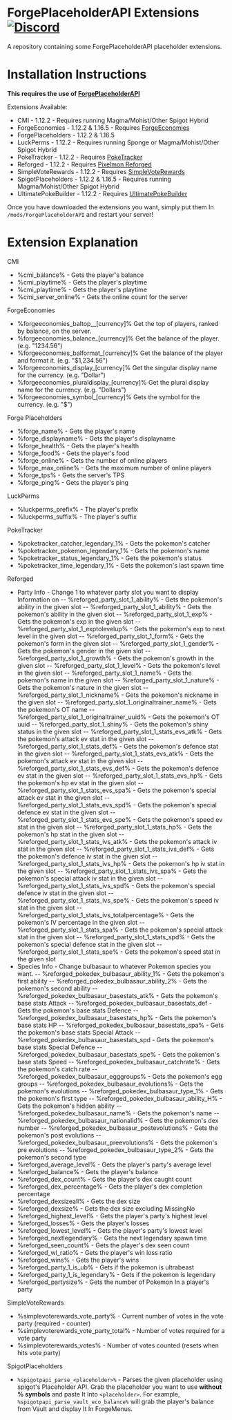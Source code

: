 # ForgePlaceholderAPI Extensions [![Discord](https://img.shields.io/discord/831966641586831431)](https://discord.gg/7vqgtrjDGw)

A repository containing some ForgePlaceholderAPI placeholder extensions.

# Installation Instructions
**This requires the use of [ForgePlaceholderAPI](https://github.com/EnvyWare/ForgePlaceholderAPI)**

Extensions Available:

 - CMI - 1.12.2 - Requires running Magma/Mohist/Other Spigot Hybrid
 - ForgeEconomies - 1.12.2 & 1.16.5 - Requires [ForgeEconomies](https://github.com/EnvyWare/ForgeEconomies)
 - ForgePlaceholders - 1.12.2 & 1.16.5
 - LuckPerms - 1.12.2 - Requires running Sponge or Magma/Mohist/Other Spigot Hybrid
 - PokeTracker - 1.12.2 - Requires [PokeTracker](https://github.com/EnvyWare/PokeTracker)
 - Reforged - 1.12.2 - Requires [Pixelmon Reforged](https://reforged.gg)
 - SimpleVoteRewards - 1.12.2 - Requires [SimpleVoteRewards](https://github.com/EnvyWare/SimpleVoteRewards)
 - SpigotPlaceholders - 1.12.2 & 1.16.5 - Requires running Magma/Mohist/Other Spigot Hybrid
 - UltimatePokeBuilder - 1.12.2 - Requires [UltimatePokeBuilder](https://github.com/EnvyWare/UltimatePokeBuilder)

Once you have downloaded the extensions you want, simply put them In `/mods/ForgePlaceholderAPI` and restart your server!

# Extension Explanation
CMI
-   %cmi_balance% - Gets the player's balance
-   %cmi_playtime% - Gets the player's playtime
-   %cmi_playtime% - Gets the player's playtime
-   %cmi_server_online% - Gets the online count for the server

ForgeEconomies
-   %forgeeconomies_baltop__[currency]% Get the top of players, ranked by balance, on the server.
-   %forgeeconomies_balance_[currency]% Get the balance of the player. (e.g. "1234.56")
-   %forgeeconomies_balformat_[currency]% Get the balance of the player and format it. (e.g. "$1,234.56")
-   %forgeeconomies_display_[currency]% Get the singular display name for the currency. (e.g. "Dollar")
-   %forgeeconomies_pluraldisplay_[currency]% Get the plural display name for the currency. (e.g. "Dollars")
-   %forgeeconomies_symbol_[currency]% Gets the symbol for the currency. (e.g. "$")

Forge Placeholders
-   %forge_name% - Gets the player's name
-   %forge_displayname% - Gets the player's displayname
-   %forge_health% - Gets the player's health
-   %forge_food% - Gets the player's food
-   %forge_online% - Gets the number of online players
-   %forge_max_online% - Gets the maximum number of online players
-   %forge_tps% - Gets the server's TPS
-   %forge_ping% - Gets the player's ping

LuckPerms
-   %luckperms_prefix% - The player's prefix
-   %luckperms_suffix% - The player's suffix

PokeTracker
-   %poketracker_catcher_legendary_1% - Gets the pokemon's catcher
-   %poketracker_pokemon_legendary_1% - Gets the pokemon's name
-   %poketracker_status_legendary_1% - Gets the pokemon's status
-   %poketracker_time_legendary_1% - Gets the pokemon's last spawn time

Reforged
- Party Info - Change 1 to whatever party slot you want to display Information on
--   %reforged_party_slot_1_ability% - Gets the pokemon's ability in the given slot
--   %reforged_party_slot_1_ability% - Gets the pokemon's ability in the given slot
--   %reforged_party_slot_1_exp% - Gets the pokemon's exp in the given slot
--   %reforged_party_slot_1_exptolevelup% - Gets the pokemon's exp to next level in the given slot
--   %reforged_party_slot_1_form% - Gets the pokemon's form in the given slot
--   %reforged_party_slot_1_gender% - Gets the pokemon's gender in the given slot
--   %reforged_party_slot_1_growth% - Gets the pokemon's growth in the given slot
--   %reforged_party_slot_1_level% - Gets the pokemon's level in the given slot
--   %reforged_party_slot_1_name% - Gets the pokemon's name in the given slot
--   %reforged_party_slot_1_nature% - Gets the pokemon's nature in the given slot
--   %reforged_party_slot_1_nickname% - Gets the pokemon's nickname in the given slot
--   %reforged_party_slot_1_originaltrainer_name% - Gets the pokemon's OT name
--   %reforged_party_slot_1_originaltrainer_uuid% - Gets the pokemon's OT uuid
--   %reforged_party_slot_1_shiny% - Gets the pokemon's shiny status in the given slot
--   %reforged_party_slot_1_stats_evs_atk% - Gets the pokemon's attack ev stat in the given slot
--   %reforged_party_slot_1_stats_def% - Gets the pokemon's defence stat in the given slot
--   %reforged_party_slot_1_stats_evs_atk% - Gets the pokemon's attack ev stat in the given slot
--   %reforged_party_slot_1_stats_evs_def% - Gets the pokemon's defence ev stat in the given slot
--   %reforged_party_slot_1_stats_evs_hp% - Gets the pokemon's hp ev stat in the given slot
--   %reforged_party_slot_1_stats_evs_spa% - Gets the pokemon's special attack ev stat in the given slot
--   %reforged_party_slot_1_stats_evs_spd% - Gets the pokemon's special defence ev stat in the given slot
--   %reforged_party_slot_1_stats_evs_spe% - Gets the pokemon's speed ev stat in the given slot
--   %reforged_party_slot_1_stats_hp% - Gets the pokemon's hp stat in the given slot
--   %reforged_party_slot_1_stats_ivs_atk% - Gets the pokemon's attack iv stat in the given slot
--  %reforged_party_slot_1_stats_ivs_def% - Gets the pokemon's defence iv stat in the given slot
--   %reforged_party_slot_1_stats_ivs_hp% - Gets the pokemon's hp iv stat in the given slot
--   %reforged_party_slot_1_stats_ivs_spa% - Gets the pokemon's special attack iv stat in the given slot
--   %reforged_party_slot_1_stats_ivs_spd% - Gets the pokemon's special defence iv stat in the given slot
--   %reforged_party_slot_1_stats_ivs_spe% - Gets the pokemon's speed iv stat in the given slot
--   %reforged_party_slot_1_stats_ivs_totalpercentage% - Gets the pokemon's IV percentage in the given slot
--   %reforged_party_slot_1_stats_spa% - Gets the pokemon's special attack stat in the given slot
--   %reforged_party_slot_1_stats_spd% - Gets the pokemon's special defence stat in the given slot
--   %reforged_party_slot_1_stats_spe% - Gets the pokemon's speed stat in the given slot
- Species Info - Change bulbasaur to whatever Pokemon species you want.
--   %reforged_pokedex_bulbasaur_ability_1% - Gets the pokemon's first ability
--   %reforged_pokedex_bulbasaur_ability_2% - Gets the pokemon's second ability
--   %reforged_pokedex_bulbasaur_basestats_atk% - Gets the pokemon's base stats Attack
--   %reforged_pokedex_bulbasaur_basestats_def - Gets the pokemon's base stats Defence
--   %reforged_pokedex_bulbasaur_basestats_hp% - Gets the pokemon's base stats HP
--  %reforged_pokedex_bulbasaur_basestats_spa% - Gets the pokemon's base stats Special Attack
--   %reforged_pokedex_bulbasaur_basestats_spd - Gets the pokemon's base stats Special Defence
--   %reforged_pokedex_bulbasaur_basestats_spe% - Gets the pokemon's base stats Speed
--   %reforged_pokedex_bulbasaur_catchrate% - Gets the pokemon's catch rate
--   %reforged_pokedex_bulbasaur_egggroups% - Gets the pokemon's egg groups
--   %reforged_pokedex_bulbasaur_evolutions% - Gets the pokemon's evolutions
--   %reforged_pokedex_bulbasaur_type_1% - Gets the pokemon's first type
--   %reforged_pokedex_bulbasaur_ability_H% - Gets the pokemon's hidden ability
--   %reforged_pokedex_bulbasaur_name% - Gets the pokemon's name
--   %reforged_pokedex_bulbasaur_nationalid% - Gets the pokemon's dex number
--   %reforged_pokedex_bulbasaur_postevolutions% - Gets the pokemon's post evolutions
--   %reforged_pokedex_bulbasaur_preevolutions% - Gets the pokemon's pre evolutions
--   %reforged_pokedex_bulbasaur_type_2% - Gets the pokemon's second type
-   %reforged_average_level% - Gets the player's party's average level
-   %reforged_balance% - Gets the player's balance
-   %reforged_dex_count% - Gets the player's dex caught count
-   %reforged_dex_percentage% - Gets the player's dex completion percentage
-   %reforged_dexsizeall% - Gets the dex size
-   %reforged_dexsize% - Gets the dex size excluding MissingNo
-   %reforged_highest_level% - Gets the player's party's highest level
-   %reforged_losses% - Gets the player's losses
-   %reforged_lowest_level% - Gets the player's party's lowest level
-   %reforged_nextlegendary% - Gets the next legendary spawn time
-   %reforged_seen_count% - Gets the player's dex seen count
-   %reforged_wl_ratio% - Gets the player's win loss ratio
-   %reforged_wins% - Gets the player's wins
-   %reforged_party_1_is_ub% - Gets if the pokemon is ultrabeast
-   %reforged_party_1_is_legendary% - Gets if the pokemon is legendary
- %reforged_partysize% - Gets the number of Pokemon In a player's party

SimpleVoteRewards
-   %simplevoterewards_vote_party% - Current number of votes in the vote party (required - counter)
-   %simplevoterewards_vote_party_total% - Number of votes required for a vote party
-   %simplevoterewards_votes% - Number of votes counted (resets when hits vote party)

SpigotPlaceholders
-   `%spigotpapi_parse_<placeholder>%`  - Parses the given placeholder using spigot's Placeholder API. Grab the placeholder you want to use **without % symbols** and paste It Into `<placeholder>`. For example, `%spigotpapi_parse_vault_eco_balance%` will grab the player's balance from Vault and display It In ForgeMenus.
